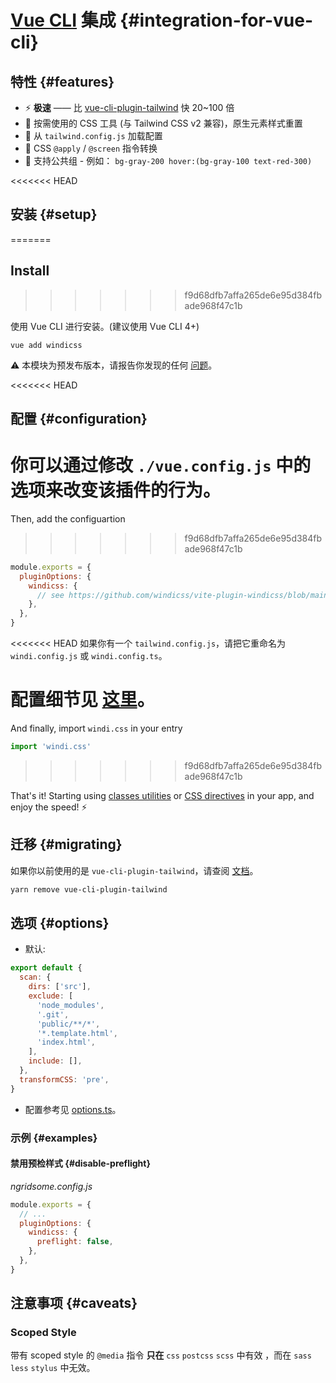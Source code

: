 [CSS directives]: /features/directives
[classes utilities]: /utilities/

<Logo name="vue" class="logo-float-xl"/>

# [Vue CLI](https://cli.vuejs.org) 集成 {#integration-for-vue-cli}

<PackageInfo name="vue-cli-plugin-windicss" author="harlan-zw" />

## 特性 {#features}

- ⚡️ **极速** —— 比 [vue-cli-plugin-tailwind](https://github.com/forsartis/vue-cli-plugin-tailwind) 快 20~100 倍
- 🧩 按需使用的 CSS 工具 (与 Tailwind CSS v2 兼容)，原生元素样式重置
- 🍃 从 `tailwind.config.js` 加载配置
- 📄 CSS `@apply` / `@screen` 指令转换
- 🎳 支持公共组 - 例如： `bg-gray-200 hover:(bg-gray-100 text-red-300)`

<<<<<<< HEAD
## 安装 {#setup}
=======
## Install
>>>>>>> f9d68dfb7affa265de6e95d384fbade968f47c1b

使用 Vue CLI 进行安装。(建议使用 Vue CLI 4+)

```
vue add windicss
```

:warning: 本模块为预发布版本，请报告你发现的任何 [问题](https://github.com/windicss/vue-cli-plugin-windicss/issues)。

<<<<<<< HEAD
## 配置 {#configuration}

你可以通过修改 `./vue.config.js` 中的选项来改变该插件的行为。
=======
Then, add the configuartion
>>>>>>> f9d68dfb7affa265de6e95d384fbade968f47c1b

```js vue.config.js
module.exports = {
  pluginOptions: {
    windicss: {
      // see https://github.com/windicss/vite-plugin-windicss/blob/main/packages/plugin-utils/src/options.ts
    },
  },
}
```

<<<<<<< HEAD
如果你有一个 `tailwind.config.js`，请把它重命名为 `windi.config.js` 或 `windi.config.ts`。

配置细节见 [这里](https://windicss.netlify.app/guide/configuration.html)。
=======
And finally, import `windi.css` in your entry

```js main.js
import 'windi.css'
```
>>>>>>> f9d68dfb7affa265de6e95d384fbade968f47c1b

That's it! Starting using [classes utilities] or [CSS directives] in your app, and enjoy the speed! ⚡️

## 迁移 {#migrating}

如果你以前使用的是 `vue-cli-plugin-tailwind`，请查阅 [文档](https://windicss.netlify.app/guide/migration.html)。

```bash
yarn remove vue-cli-plugin-tailwind
```

## 选项 {#options}

- 默认:

```js
export default {
  scan: {
    dirs: ['src'],
    exclude: [
      'node_modules',
      '.git',
      'public/**/*',
      '*.template.html',
      'index.html',
    ],
    include: [],
  },
  transformCSS: 'pre',
}
```

- 配置参考见 [options.ts](https://github.com/windicss/vite-plugin-windicss/blob/main/packages/plugin-utils/src/options.ts)。

### 示例 {#examples}

#### 禁用预检样式 {#disable-preflight}

_ngridsome.config.js_

```js
module.exports = {
  // ...
  pluginOptions: {
    windicss: {
      preflight: false,
    },
  },
}
```

## 注意事项 {#caveats}

### Scoped Style

带有 scoped style 的 `@media` 指令 **只在** `css` `postcss` `scss` 中有效 ，而在 `sass` `less` `stylus` 中无效。
